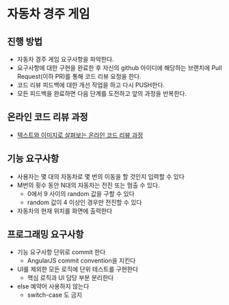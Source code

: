 # 자동차 경주 게임
## 진행 방법
* 자동차 경주 게임 요구사항을 파악한다.
* 요구사항에 대한 구현을 완료한 후 자신의 github 아이디에 해당하는 브랜치에 Pull Request(이하 PR)를 통해 코드 리뷰 요청을 한다.
* 코드 리뷰 피드백에 대한 개선 작업을 하고 다시 PUSH한다.
* 모든 피드백을 완료하면 다음 단계를 도전하고 앞의 과정을 반복한다.

## 온라인 코드 리뷰 과정
* [텍스트와 이미지로 살펴보는 온라인 코드 리뷰 과정](https://github.com/next-step/nextstep-docs/tree/master/codereview)

## 기능 요구사항
* 사용자는 몇 대의 자동차로 몇 번의 이동을 할 것인지 입력할 수 있다
* M번의 횟수 동안 N대의 자동차는 전진 또는 멈출 수 있다.
  * 0에서 9 사이의 random 값을 구할 수 있다
  * random 값이 4 이상인 경우만 전진할 수 있다
* 자동차의 현재 위치를 화면에 출력한다

## 프로그래밍 요구사항
* 기능 요구사항 단위로 commit 한다
  * AngularJS commit convention을 지킨다
* UI를 제외한 모든 로직에 단위 테스트를 구현한다
  * 핵심 로직과 UI 담당 부분 분리한다
* else 예약어 사용하지 않는다
  * switch-case 도 금지
